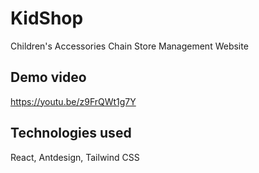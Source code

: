 # KidShop
Children's Accessories Chain Store Management Website
## Demo video
https://youtu.be/z9FrQWt1g7Y
## Technologies used
React, Antdesign, Tailwind CSS
